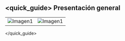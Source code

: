## <quick_guide> Presentación general

|  |  |
|:-------|:-------|
|![Imagen1](http://static.energysistem.com/images/manuals/42556/561d19b9972ee.jpg)	|![Imagen1](http://static.energysistem.com/images/manuals/42556/561d19aba1c67.jpg)|
</quick_guide>
